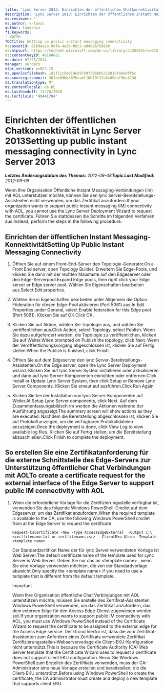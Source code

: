 ```yaml
---
title: 'Lync Server 2013: Einrichten der öffentlichen Chatkonnektivität'
description: 'Lync Server 2013: Einrichten der öffentlichen Instant Messaging-Konnektivität'
ms.reviewer: ''
ms.author: v-lanac
author: lanachin
f1.keywords:
- NOCSH
TOCTitle: Setting up public instant messaging connectivity
ms:assetid: 816dea2a-96fa-4a36-b6c2-a9402675868b
ms:mtpsurl: https://technet.microsoft.com/en-us/library/JJ205041(v=OCS.15)
ms:contentKeyID: 48184661
ms.date: 07/23/2014
manager: serdars
mtps_version: v=OCS.15
ms.openlocfilehash: 1d2f11c5e01de697b97395b6bc52815fadedff5c
ms.sourcegitcommit: 36fee89bb887bea4f18b19f17a8c69daf5bc423d
ms.translationtype: MT
ms.contentlocale: de-DE
ms.lasthandoff: 11/26/2020
ms.locfileid: "49441704"
---
```

# <a name="setting-up-public-instant-messaging-connectivity-in-lync-server-2013"></a><span data-ttu-id="e3f03-103">Einrichten der öffentlichen Chatkonnektivität in Lync Server 2013</span><span class="sxs-lookup"><span data-stu-id="e3f03-103">Setting up public instant messaging connectivity in Lync Server 2013</span></span>

<div data-xmlns="http://www.w3.org/1999/xhtml">

<div class="topic" data-xmlns="http://www.w3.org/1999/xhtml" data-msxsl="urn:schemas-microsoft-com:xslt" data-cs="https://msdn.microsoft.com/">

<div data-asp="https://msdn2.microsoft.com/asp">



</div>

<div id="mainSection">

<div id="mainBody"><span data-ttu-id="e3f03-104">

<span> </span></span><span class="sxs-lookup"><span data-stu-id="e3f03-104">

<span> </span></span></span>

<span data-ttu-id="e3f03-105">_**Letztes Änderungsdatum des Themas:** 2012-09-08_</span><span class="sxs-lookup"><span data-stu-id="e3f03-105">_**Topic Last Modified:** 2012-09-08_</span></span>

<span data-ttu-id="e3f03-106">Wenn Ihre Organisation Öffentliche Instant Messaging-Verbindungen (im) mit AOL unterstützen möchte, können Sie den lync Server-Bereitstellungs-Assistenten nicht verwenden, um das Zertifikat anzufordern.</span><span class="sxs-lookup"><span data-stu-id="e3f03-106">If your organization wants to support public instant messaging (IM) connectivity with AOL, you cannot use the Lync Server Deployment Wizard to request the certificate.</span></span> <span data-ttu-id="e3f03-107">Führen Sie stattdessen die Schritte im folgenden Verfahren aus.</span><span class="sxs-lookup"><span data-stu-id="e3f03-107">Instead, perform the steps in the following procedure.</span></span>

<div>

## <a name="setting-up-public-instant-messaging-connectivity"></a><span data-ttu-id="e3f03-108">Einrichten der öffentlichen Instant Messaging-Konnektivität</span><span class="sxs-lookup"><span data-stu-id="e3f03-108">Setting Up Public Instant Messaging Connectivity</span></span>

1.  <span data-ttu-id="e3f03-109">Öffnen Sie auf einem Front-End-Server den Topologie-Generator.</span><span class="sxs-lookup"><span data-stu-id="e3f03-109">On a Front End server, open Topology Builder.</span></span> <span data-ttu-id="e3f03-110">Erweitern Sie Edge-Pools, und klicken Sie dann mit der rechten Maustaste auf den Edgeserver oder den Edge-Serverpool.</span><span class="sxs-lookup"><span data-stu-id="e3f03-110">Expand Edge pools, then right click your Edge server or Edge server pool.</span></span> <span data-ttu-id="e3f03-111">Wählen Sie Eigenschaften bearbeiten aus.</span><span class="sxs-lookup"><span data-stu-id="e3f03-111">Select Edit properties.</span></span>

2.  <span data-ttu-id="e3f03-112">Wählen Sie in Eigenschaften bearbeiten unter Allgemein die Option Föderation für diesen Edge-Pool aktivieren (Port 5061) aus.</span><span class="sxs-lookup"><span data-stu-id="e3f03-112">In Edit Properties under General, select Enable federation for this Edge pool (Port 5061).</span></span> <span data-ttu-id="e3f03-113">Klicken Sie auf OK.</span><span class="sxs-lookup"><span data-stu-id="e3f03-113">Click OK.</span></span>

3.  <span data-ttu-id="e3f03-114">Klicken Sie auf Aktion, wählen Sie Topologie aus, und wählen Sie veröffentlichen aus.</span><span class="sxs-lookup"><span data-stu-id="e3f03-114">Click Action, select Topology, select Publish.</span></span> <span data-ttu-id="e3f03-115">Wenn Sie dazu aufgefordert werden, die Topologie zu veröffentlichen, klicken Sie auf Weiter.</span><span class="sxs-lookup"><span data-stu-id="e3f03-115">When prompted on Publish the topology, click Next.</span></span> <span data-ttu-id="e3f03-116">Wenn der Veröffentlichungsvorgang abgeschlossen ist, klicken Sie auf Fertig stellen.</span><span class="sxs-lookup"><span data-stu-id="e3f03-116">When the Publish is finished, click Finish.</span></span>

4.  <span data-ttu-id="e3f03-117">Öffnen Sie auf dem Edgeserver den lync Server-Bereitstellungs-Assistenten.</span><span class="sxs-lookup"><span data-stu-id="e3f03-117">On the Edge server, open the Lync Server Deployment wizard.</span></span> <span data-ttu-id="e3f03-118">Klicken Sie auf lync Server System installieren oder aktualisieren und dann auf lync Server-Komponenten einrichten oder entfernen.</span><span class="sxs-lookup"><span data-stu-id="e3f03-118">Click Install or Update Lync Server System, then click Setup or Remove Lync Server Components.</span></span> <span data-ttu-id="e3f03-119">Klicken Sie erneut auf ausführen.</span><span class="sxs-lookup"><span data-stu-id="e3f03-119">Click Run Again.</span></span>

5.  <span data-ttu-id="e3f03-120">Klicken Sie bei der Installation von lync Server-Komponenten auf Weiter.</span><span class="sxs-lookup"><span data-stu-id="e3f03-120">At Setup Lync Server components, click Next.</span></span> <span data-ttu-id="e3f03-121">Auf dem Zusammenfassungsbildschirm werden die Aktionen während der Ausführung angezeigt.</span><span class="sxs-lookup"><span data-stu-id="e3f03-121">The summary screen will show actions as they are executed.</span></span> <span data-ttu-id="e3f03-122">Nachdem die Bereitstellung abgeschlossen ist, klicken Sie auf Protokoll anzeigen, um die verfügbaren Protokolldateien anzuzeigen.</span><span class="sxs-lookup"><span data-stu-id="e3f03-122">Once the deployment is done, click View Log to view available log files.</span></span> <span data-ttu-id="e3f03-123">Klicken Sie auf Fertig stellen, um die Bereitstellung abzuschließen.</span><span class="sxs-lookup"><span data-stu-id="e3f03-123">Click Finish to complete the deployment.</span></span>

</div>

<div>

## <a name="to-create-a-certificate-request-for-the-external-interface-of-the-edge-server-to-support-public-im-connectivity-with-aol"></a><span data-ttu-id="e3f03-124">So erstellen Sie eine Zertifikatanforderung für die externe Schnittstelle des Edge-Servers zur Unterstützung öffentlicher Chat Verbindungen mit AOL</span><span class="sxs-lookup"><span data-stu-id="e3f03-124">To create a certificate request for the external interface of the Edge Server to support public IM connectivity with AOL</span></span>

1.  <span data-ttu-id="e3f03-125">Wenn die erforderliche Vorlage für die Zertifizierungsstelle verfügbar ist, verwenden Sie das folgende Windows PowerShell-Cmdlet auf dem Edgeserver, um das Zertifikat anzufordern.</span><span class="sxs-lookup"><span data-stu-id="e3f03-125">When the required template is available to the CA, use the following Windows PowerShell cmdlet from at the Edge Server to request the certificate</span></span>
    
        Request-CsCertificate -New -Type AccessEdgeExternal  -Output C:\ <certfilename.txt or certfilename.csr>  -ClientEku $true -Template <template name>
    
    <span data-ttu-id="e3f03-126">Der Standardzertifikat Name der für lync Server verwendeten Vorlage ist Web Server.</span><span class="sxs-lookup"><span data-stu-id="e3f03-126">The default certificate name of the template used for Lync Server is Web Server.</span></span> <span data-ttu-id="e3f03-127">Geben Sie nur das an \<template name\> , wenn Sie eine Vorlage verwenden möchten, die von der Standardvorlage abweicht.</span><span class="sxs-lookup"><span data-stu-id="e3f03-127">Only specify the \<template name\> if you need to use a template that is different from the default template.</span></span>
    
    <div>
    

    > [!IMPORTANT]  
    > <span data-ttu-id="e3f03-128">Wenn Ihre Organisation öffentliche Chat Verbindungen mit AOL unterstützen möchte, müssen Sie anstelle des Zertifikat-Assistenten Windows PowerShell verwenden, um das Zertifikat anzufordern, das dem externen Edge für den Access Edge-Dienst zugewiesen werden soll.</span><span class="sxs-lookup"><span data-stu-id="e3f03-128">If your organization wants to support public IM connectivity with AOL, you must use Windows PowerShell instead of the Certificate Wizard to request the certificate to be assigned to the external edge for the Access Edge service.</span></span> <span data-ttu-id="e3f03-129">Der Grund hierfür ist, dass die vom Zertifikat-Assistenten zum Anfordern eines Zertifikats verwendete Zertifikat Zertifizierungsstellen-Webservervorlage die Client-EKU-Konfiguration nicht unterstützt.</span><span class="sxs-lookup"><span data-stu-id="e3f03-129">This is because the Certificate Authority (CA) Web Server template that the Certificate Wizard uses to request a certificate does not support client EKU configuration.</span></span> <span data-ttu-id="e3f03-130">Bevor Sie Windows PowerShell zum Erstellen des Zertifikats verwenden, muss der CA-Administrator eine neue Vorlage erstellen und bereitstellen, die die Client-EKU unterstützt.</span><span class="sxs-lookup"><span data-stu-id="e3f03-130">Before using Windows PowerShell to create the certificate, the CA administrator must create and deploy a new template that supports client EKU.</span></span>

    
    <span data-ttu-id="e3f03-131"></div>

</div>

</div>

<span> </span>

</div>

</div>

</span><span class="sxs-lookup"><span data-stu-id="e3f03-131"></div>

</div>

</div>

<span> </span>

</div>

</div>

</span></span></div>

